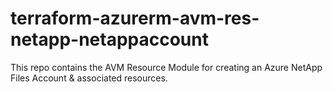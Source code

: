 # terraform-azurerm-avm-res-netapp-netappaccount

This repo contains the AVM Resource Module for creating an Azure NetApp Files Account & associated resources.
